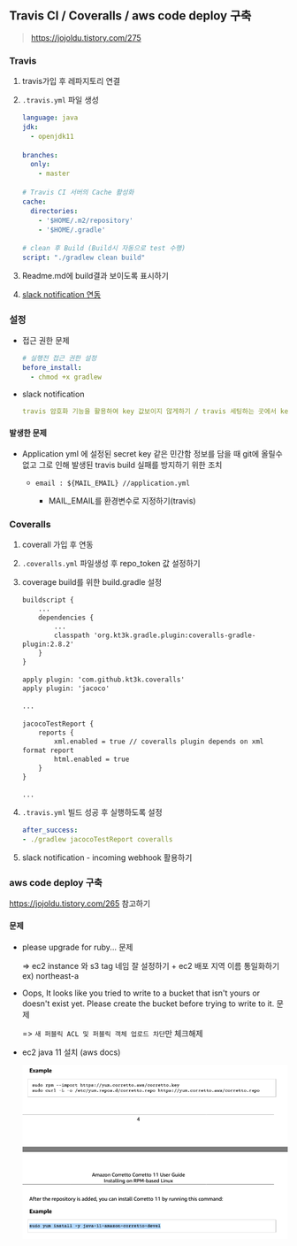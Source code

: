 ## Travis CI / Coveralls / aws code deploy 구축

> https://jojoldu.tistory.com/275

### Travis

1. travis가입 후 레파지토리 연결

2. `.travis.yml` 파일 생성

   ```yaml
   language: java
   jdk:
     - openjdk11
   
   branches:
     only:
       - master
   
   # Travis CI 서버의 Cache 활성화
   cache:
     directories:
       - '$HOME/.m2/repository'
       - '$HOME/.gradle'
   
   # clean 후 Build (Build시 자동으로 test 수행)
   script: "./gradlew clean build"
   ```

3. Readme.md에 build결과 보이도록 표시하기 

4. [slack notification 연동](https://docs.travis-ci.com/user/notifications/#configuring-slack-notifications)



### 설정

- 접근 권한 문제

  ```yaml
  # 실행전 접근 권한 설정
  before_install:
    - chmod +x gradlew
  ```

- slack notification

  ```yaml
  travis 암호화 기능을 활용하여 key 값보이지 않게하기 / travis 세팅하는 곳에서 key값 정의 해놓기
  ```




#### 발생한 문제

- Application yml 에 설정된 secret key 같은 민간함 정보를 담을 때 git에 올릴수 없고 그로 인해 발생된 travis build 실패를 방지하기 위한 조치

  - ```
    email : ${MAIL_EMAIL} //application.yml
    ```

    - MAIL_EMAIL를 환경변수로 지정하기(travis)



### Coveralls

1. coverall 가입 후 연동

2. `.coveralls.yml`  파일생성 후 repo_token 값 설정하기

3. coverage build를 위한 build.gradle 설정

   ```
   buildscript {
       ...
       dependencies {
           ...
           classpath 'org.kt3k.gradle.plugin:coveralls-gradle-plugin:2.8.2'
       }
   }
   
   apply plugin: 'com.github.kt3k.coveralls'
   apply plugin: 'jacoco'
   
   ...
   
   jacocoTestReport {
       reports {
           xml.enabled = true // coveralls plugin depends on xml format report
           html.enabled = true
       }
   }
   
   ...
   ```

4. `.travis.yml` 빌드 성공 후 실행하도록 설정

   ```yaml
   after_success:
   - ./gradlew jacocoTestReport coveralls
   ```

5. slack notification - incoming webhook 활용하기



### aws code deploy 구축

https://jojoldu.tistory.com/265 참고하기



#### 문제

- please upgrade for ruby... 문제

  => ec2 instance 와 s3 tag 네임 잘 설정하기 + ec2 배포 지역 이름 통일화하기 ex) northeast-a

- Oops, It looks like you tried to write to a bucket that isn't yours or doesn't exist yet. Please create the bucket before trying to write to it. 문제

  => `새 퍼블릭 ACL 및 퍼블릭 객체 업로드 차단`만 체크해제 

- ec2 java 11 설치 (aws docs)

  ![스크린샷 2020-03-19 오전 12.20.28](./img/aws_0.png)



